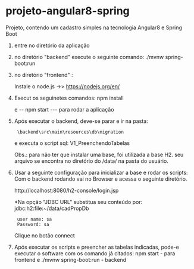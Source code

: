 # projeto-angular8-spring
Projeto, contendo um cadastro simples na tecnologia Angular8 e Spring Boot

1. entre no diretório da aplicação
2. no diretório "backend" execute o seguinte comando:
   ./mvnw spring-boot:run
3. no diretório "frontend" :

	Instale o node.js ->> https://nodejs.org/en/
4. Execut os seguinetes comandos:
	npm install
	
	e -- npm start --- para rodar a aplicação
5. Após executar o backend, deve-se parar e ir na pasta:

		\backend\src\main\resources\db\migration
	
	e executa o script sql: V1_PreenchendoTabelas
	
	Obs.: para não ter que instalar uma base, foi utilizada a base H2. seu arquivo se encontra no
	diretório do /data/ na pasta do usuário.
	
6. Usar a seguinte configuração para inicializar a base e rodar os scripts:
   Com o backend rodando vai no Browser e acessa o seguinte diretório.

   http://localhost:8080/h2-console/login.jsp

	*Na opção "JDBC URL" substitua seu conteúdo por: jdbc:h2:file:~/data/cadPropDb
	
		user name: sa 
		Password: sa
		
	Clique no botão connect
	
7. Após executar os scripts e preencher as tabelas indicadas, pode-e executar o software
com os comando já citados: npm start - para frontend e ./mvnw spring-boot:run - backend



	
